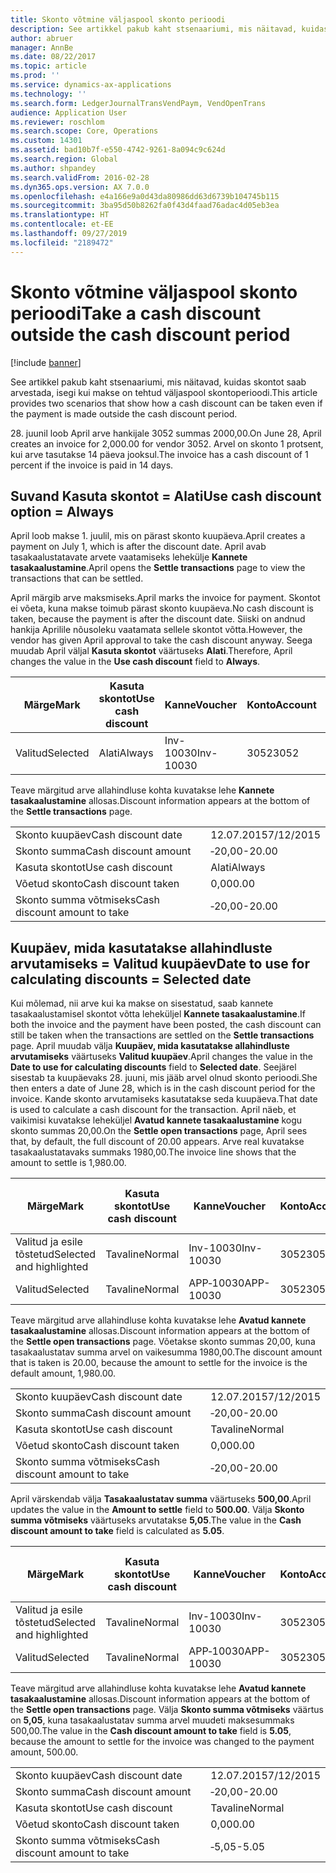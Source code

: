 ```yaml
---
title: Skonto võtmine väljaspool skonto perioodi
description: See artikkel pakub kaht stsenaariumi, mis näitavad, kuidas skontot saab arvestada, isegi kui makse on tehtud väljaspool skontoperioodi.
author: abruer
manager: AnnBe
ms.date: 08/22/2017
ms.topic: article
ms.prod: ''
ms.service: dynamics-ax-applications
ms.technology: ''
ms.search.form: LedgerJournalTransVendPaym, VendOpenTrans
audience: Application User
ms.reviewer: roschlom
ms.search.scope: Core, Operations
ms.custom: 14301
ms.assetid: bad10b7f-e550-4742-9261-8a094c9c624d
ms.search.region: Global
ms.author: shpandey
ms.search.validFrom: 2016-02-28
ms.dyn365.ops.version: AX 7.0.0
ms.openlocfilehash: e4a166e9a0d43da80986dd63d6739b104745b115
ms.sourcegitcommit: 3ba95d50b8262fa0f43d4faad76adac4d05eb3ea
ms.translationtype: HT
ms.contentlocale: et-EE
ms.lasthandoff: 09/27/2019
ms.locfileid: "2189472"
---
```

# <a name="take-a-cash-discount-outside-the-cash-discount-period"></a><span data-ttu-id="fc03f-103">Skonto võtmine väljaspool skonto perioodi</span><span class="sxs-lookup"><span data-stu-id="fc03f-103">Take a cash discount outside the cash discount period</span></span>

[!include [banner](../includes/banner.md)]

<span data-ttu-id="fc03f-104">See artikkel pakub kaht stsenaariumi, mis näitavad, kuidas skontot saab arvestada, isegi kui makse on tehtud väljaspool skontoperioodi.</span><span class="sxs-lookup"><span data-stu-id="fc03f-104">This article provides two scenarios that show how a cash discount can be taken even if the payment is made outside the cash discount period.</span></span>

<span data-ttu-id="fc03f-105">28. juunil loob April arve hankijale 3052 summas 2000,00.</span><span class="sxs-lookup"><span data-stu-id="fc03f-105">On June 28, April creates an invoice for 2,000.00 for vendor 3052.</span></span> <span data-ttu-id="fc03f-106">Arvel on skonto 1 protsent, kui arve tasutakse 14 päeva jooksul.</span><span class="sxs-lookup"><span data-stu-id="fc03f-106">The invoice has a cash discount of 1 percent if the invoice is paid in 14 days.</span></span>

## <a name="use-cash-discount-option--always"></a><span data-ttu-id="fc03f-107">Suvand Kasuta skontot = Alati</span><span class="sxs-lookup"><span data-stu-id="fc03f-107">Use cash discount option = Always</span></span>
<span data-ttu-id="fc03f-108">April loob makse 1. juulil, mis on pärast skonto kuupäeva.</span><span class="sxs-lookup"><span data-stu-id="fc03f-108">April creates a payment on July 1, which is after the discount date.</span></span> <span data-ttu-id="fc03f-109">April avab tasakaalustatavate arvete vaatamiseks lehekülje **Kannete tasakaalustamine**.</span><span class="sxs-lookup"><span data-stu-id="fc03f-109">April opens the **Settle transactions** page to view the transactions that can be settled.</span></span> 

<span data-ttu-id="fc03f-110">April märgib arve maksmiseks.</span><span class="sxs-lookup"><span data-stu-id="fc03f-110">April marks the invoice for payment.</span></span> <span data-ttu-id="fc03f-111">Skontot ei võeta, kuna makse toimub pärast skonto kuupäeva.</span><span class="sxs-lookup"><span data-stu-id="fc03f-111">No cash discount is taken, because the payment is after the discount date.</span></span> <span data-ttu-id="fc03f-112">Siiski on andnud hankija Aprilile nõusoleku vaatamata sellele skontot võtta.</span><span class="sxs-lookup"><span data-stu-id="fc03f-112">However, the vendor has given April approval to take the cash discount anyway.</span></span> <span data-ttu-id="fc03f-113">Seega muudab April väljal **Kasuta skontot** väärtuseks **Alati**.</span><span class="sxs-lookup"><span data-stu-id="fc03f-113">Therefore, April changes the value in the **Use cash discount** field to **Always**.</span></span>

| <span data-ttu-id="fc03f-114">Märge</span><span class="sxs-lookup"><span data-stu-id="fc03f-114">Mark</span></span>     | <span data-ttu-id="fc03f-115">Kasuta skontot</span><span class="sxs-lookup"><span data-stu-id="fc03f-115">Use cash discount</span></span> | <span data-ttu-id="fc03f-116">Kanne</span><span class="sxs-lookup"><span data-stu-id="fc03f-116">Voucher</span></span>   | <span data-ttu-id="fc03f-117">Konto</span><span class="sxs-lookup"><span data-stu-id="fc03f-117">Account</span></span> | <span data-ttu-id="fc03f-118">Skonto kuupäev</span><span class="sxs-lookup"><span data-stu-id="fc03f-118">Cash discount date</span></span> | <span data-ttu-id="fc03f-119">Tähtaeg</span><span class="sxs-lookup"><span data-stu-id="fc03f-119">Due date</span></span>  | <span data-ttu-id="fc03f-120">Arve</span><span class="sxs-lookup"><span data-stu-id="fc03f-120">Invoice</span></span> | <span data-ttu-id="fc03f-121">Summa kandevaluutas</span><span class="sxs-lookup"><span data-stu-id="fc03f-121">Amount in transaction currency</span></span> | <span data-ttu-id="fc03f-122">Valuuta</span><span class="sxs-lookup"><span data-stu-id="fc03f-122">Currency</span></span> | <span data-ttu-id="fc03f-123">Tasakaalustatav summa</span><span class="sxs-lookup"><span data-stu-id="fc03f-123">Amount to settle</span></span> |
|----------|-------------------|-----------|---------|--------------------|-----------|---------|--------------------------------|----------|------------------|
| <span data-ttu-id="fc03f-124">Valitud</span><span class="sxs-lookup"><span data-stu-id="fc03f-124">Selected</span></span> | <span data-ttu-id="fc03f-125">Alati</span><span class="sxs-lookup"><span data-stu-id="fc03f-125">Always</span></span>            | <span data-ttu-id="fc03f-126">Inv-10030</span><span class="sxs-lookup"><span data-stu-id="fc03f-126">Inv-10030</span></span> | <span data-ttu-id="fc03f-127">3052</span><span class="sxs-lookup"><span data-stu-id="fc03f-127">3052</span></span>    | <span data-ttu-id="fc03f-128">28.06.2015</span><span class="sxs-lookup"><span data-stu-id="fc03f-128">6/28/2015</span></span>          | <span data-ttu-id="fc03f-129">12.07.2015</span><span class="sxs-lookup"><span data-stu-id="fc03f-129">7/12/2015</span></span> | <span data-ttu-id="fc03f-130">10030</span><span class="sxs-lookup"><span data-stu-id="fc03f-130">10030</span></span>   | <span data-ttu-id="fc03f-131">‑2000,00</span><span class="sxs-lookup"><span data-stu-id="fc03f-131">-2,000.00</span></span>                      | <span data-ttu-id="fc03f-132">USA dollar</span><span class="sxs-lookup"><span data-stu-id="fc03f-132">USD</span></span>      | <span data-ttu-id="fc03f-133">‑1980,00</span><span class="sxs-lookup"><span data-stu-id="fc03f-133">-1,980.00</span></span>        |

<span data-ttu-id="fc03f-134">Teave märgitud arve allahindluse kohta kuvatakse lehe **Kannete tasakaalustamine** allosas.</span><span class="sxs-lookup"><span data-stu-id="fc03f-134">Discount information appears at the bottom of the **Settle transactions** page.</span></span>

|                              |           |
|------------------------------|-----------|
| <span data-ttu-id="fc03f-135">Skonto kuupäev</span><span class="sxs-lookup"><span data-stu-id="fc03f-135">Cash discount date</span></span>           | <span data-ttu-id="fc03f-136">12.07.2015</span><span class="sxs-lookup"><span data-stu-id="fc03f-136">7/12/2015</span></span> |
| <span data-ttu-id="fc03f-137">Skonto summa</span><span class="sxs-lookup"><span data-stu-id="fc03f-137">Cash discount amount</span></span>         | <span data-ttu-id="fc03f-138">‑20,00</span><span class="sxs-lookup"><span data-stu-id="fc03f-138">-20.00</span></span>    |
| <span data-ttu-id="fc03f-139">Kasuta skontot</span><span class="sxs-lookup"><span data-stu-id="fc03f-139">Use cash discount</span></span>            | <span data-ttu-id="fc03f-140">Alati</span><span class="sxs-lookup"><span data-stu-id="fc03f-140">Always</span></span>    |
| <span data-ttu-id="fc03f-141">Võetud skonto</span><span class="sxs-lookup"><span data-stu-id="fc03f-141">Cash discount taken</span></span>          | <span data-ttu-id="fc03f-142">0,00</span><span class="sxs-lookup"><span data-stu-id="fc03f-142">0.00</span></span>      |
| <span data-ttu-id="fc03f-143">Skonto summa võtmiseks</span><span class="sxs-lookup"><span data-stu-id="fc03f-143">Cash discount amount to take</span></span> | <span data-ttu-id="fc03f-144">‑20,00</span><span class="sxs-lookup"><span data-stu-id="fc03f-144">-20.00</span></span>    |

## <a name="date-to-use-for-calculating-discounts--selected-date"></a><span data-ttu-id="fc03f-145">Kuupäev, mida kasutatakse allahindluste arvutamiseks = Valitud kuupäev</span><span class="sxs-lookup"><span data-stu-id="fc03f-145">Date to use for calculating discounts = Selected date</span></span>
<span data-ttu-id="fc03f-146">Kui mõlemad, nii arve kui ka makse on sisestatud, saab kannete tasakaalustamisel skontot võtta leheküljel **Kannete tasakaalustamine**.</span><span class="sxs-lookup"><span data-stu-id="fc03f-146">If both the invoice and the payment have been posted, the cash discount can still be taken when the transactions are settled on the **Settle transactions** page.</span></span> <span data-ttu-id="fc03f-147">April muudab välja **Kuupäev, mida kasutatakse allahindluste arvutamiseks** väärtuseks **Valitud kuupäev**.</span><span class="sxs-lookup"><span data-stu-id="fc03f-147">April changes the value in the **Date to use for calculating discounts** field to **Selected date**.</span></span> <span data-ttu-id="fc03f-148">Seejärel sisestab ta kuupäevaks 28. juuni, mis jääb arvel olnud skonto perioodi.</span><span class="sxs-lookup"><span data-stu-id="fc03f-148">She then enters a date of June 28, which is in the cash discount period for the invoice.</span></span> <span data-ttu-id="fc03f-149">Kande skonto arvutamiseks kasutatakse seda kuupäeva.</span><span class="sxs-lookup"><span data-stu-id="fc03f-149">That date is used to calculate a cash discount for the transaction.</span></span> <span data-ttu-id="fc03f-150">April näeb, et vaikimisi kuvatakse leheküljel **Avatud kannete tasakaalustamine** kogu skonto summas 20,00.</span><span class="sxs-lookup"><span data-stu-id="fc03f-150">On the **Settle open transactions** page, April sees that, by default, the full discount of 20.00 appears.</span></span> <span data-ttu-id="fc03f-151">Arve real kuvatakse tasakaalustatavaks summaks 1980,00.</span><span class="sxs-lookup"><span data-stu-id="fc03f-151">The invoice line shows that the amount to settle is 1,980.00.</span></span>

| <span data-ttu-id="fc03f-152">Märge</span><span class="sxs-lookup"><span data-stu-id="fc03f-152">Mark</span></span>                     | <span data-ttu-id="fc03f-153">Kasuta skontot</span><span class="sxs-lookup"><span data-stu-id="fc03f-153">Use cash discount</span></span> | <span data-ttu-id="fc03f-154">Kanne</span><span class="sxs-lookup"><span data-stu-id="fc03f-154">Voucher</span></span>   | <span data-ttu-id="fc03f-155">Konto</span><span class="sxs-lookup"><span data-stu-id="fc03f-155">Account</span></span> | <span data-ttu-id="fc03f-156">Skonto kuupäev</span><span class="sxs-lookup"><span data-stu-id="fc03f-156">Cash discount date</span></span> | <span data-ttu-id="fc03f-157">Tähtaeg</span><span class="sxs-lookup"><span data-stu-id="fc03f-157">Due date</span></span>  | <span data-ttu-id="fc03f-158">Arve</span><span class="sxs-lookup"><span data-stu-id="fc03f-158">Invoice</span></span> | <span data-ttu-id="fc03f-159">Summa kandevaluutas</span><span class="sxs-lookup"><span data-stu-id="fc03f-159">Amount in transaction currency</span></span> | <span data-ttu-id="fc03f-160">Valuuta</span><span class="sxs-lookup"><span data-stu-id="fc03f-160">Currency</span></span> | <span data-ttu-id="fc03f-161">Tasakaalustatav summa</span><span class="sxs-lookup"><span data-stu-id="fc03f-161">Amount to settle</span></span> |
|--------------------------|-------------------|-----------|---------|--------------------|-----------|---------|--------------------------------|----------|------------------|
| <span data-ttu-id="fc03f-162">Valitud ja esile tõstetud</span><span class="sxs-lookup"><span data-stu-id="fc03f-162">Selected and highlighted</span></span> | <span data-ttu-id="fc03f-163">Tavaline</span><span class="sxs-lookup"><span data-stu-id="fc03f-163">Normal</span></span>            | <span data-ttu-id="fc03f-164">Inv-10030</span><span class="sxs-lookup"><span data-stu-id="fc03f-164">Inv-10030</span></span> | <span data-ttu-id="fc03f-165">3052</span><span class="sxs-lookup"><span data-stu-id="fc03f-165">3052</span></span>    | <span data-ttu-id="fc03f-166">28.06.2015</span><span class="sxs-lookup"><span data-stu-id="fc03f-166">6/28/2015</span></span>          | <span data-ttu-id="fc03f-167">12.07.2015</span><span class="sxs-lookup"><span data-stu-id="fc03f-167">7/12/2015</span></span> | <span data-ttu-id="fc03f-168">10030</span><span class="sxs-lookup"><span data-stu-id="fc03f-168">10030</span></span>   | <span data-ttu-id="fc03f-169">‑2000,00</span><span class="sxs-lookup"><span data-stu-id="fc03f-169">-2,000.00</span></span>                      | <span data-ttu-id="fc03f-170">USA dollar</span><span class="sxs-lookup"><span data-stu-id="fc03f-170">USD</span></span>      | <span data-ttu-id="fc03f-171">‑1980,00</span><span class="sxs-lookup"><span data-stu-id="fc03f-171">-1,980.00</span></span>        |
| <span data-ttu-id="fc03f-172">Valitud</span><span class="sxs-lookup"><span data-stu-id="fc03f-172">Selected</span></span>                 | <span data-ttu-id="fc03f-173">Tavaline</span><span class="sxs-lookup"><span data-stu-id="fc03f-173">Normal</span></span>            | <span data-ttu-id="fc03f-174">APP‑10030</span><span class="sxs-lookup"><span data-stu-id="fc03f-174">APP-10030</span></span> | <span data-ttu-id="fc03f-175">3052</span><span class="sxs-lookup"><span data-stu-id="fc03f-175">3052</span></span>    | <span data-ttu-id="fc03f-176">15.07.2015</span><span class="sxs-lookup"><span data-stu-id="fc03f-176">7/15/2015</span></span>          | <span data-ttu-id="fc03f-177">15.07.2015</span><span class="sxs-lookup"><span data-stu-id="fc03f-177">7/15/2015</span></span> |         | <span data-ttu-id="fc03f-178">500,00</span><span class="sxs-lookup"><span data-stu-id="fc03f-178">500.00</span></span>                         | <span data-ttu-id="fc03f-179">USA dollar</span><span class="sxs-lookup"><span data-stu-id="fc03f-179">USD</span></span>      | <span data-ttu-id="fc03f-180">500,00</span><span class="sxs-lookup"><span data-stu-id="fc03f-180">500.00</span></span>           |

<span data-ttu-id="fc03f-181">Teave märgitud arve allahindluse kohta kuvatakse lehe **Avatud kannete tasakaalustamine** allosas.</span><span class="sxs-lookup"><span data-stu-id="fc03f-181">Discount information appears at the bottom of the **Settle open transactions** page.</span></span> <span data-ttu-id="fc03f-182">Võetakse skonto summas 20,00, kuna tasakaalustatav summa arvel on vaikesumma 1980,00.</span><span class="sxs-lookup"><span data-stu-id="fc03f-182">The discount amount that is taken is 20.00, because the amount to settle for the invoice is the default amount, 1,980.00.</span></span>

|                              |           |
|------------------------------|-----------|
| <span data-ttu-id="fc03f-183">Skonto kuupäev</span><span class="sxs-lookup"><span data-stu-id="fc03f-183">Cash discount date</span></span>           | <span data-ttu-id="fc03f-184">12.07.2015</span><span class="sxs-lookup"><span data-stu-id="fc03f-184">7/12/2015</span></span> |
| <span data-ttu-id="fc03f-185">Skonto summa</span><span class="sxs-lookup"><span data-stu-id="fc03f-185">Cash discount amount</span></span>         | <span data-ttu-id="fc03f-186">‑20,00</span><span class="sxs-lookup"><span data-stu-id="fc03f-186">-20.00</span></span>    |
| <span data-ttu-id="fc03f-187">Kasuta skontot</span><span class="sxs-lookup"><span data-stu-id="fc03f-187">Use cash discount</span></span>            | <span data-ttu-id="fc03f-188">Tavaline</span><span class="sxs-lookup"><span data-stu-id="fc03f-188">Normal</span></span>    |
| <span data-ttu-id="fc03f-189">Võetud skonto</span><span class="sxs-lookup"><span data-stu-id="fc03f-189">Cash discount taken</span></span>          | <span data-ttu-id="fc03f-190">0,00</span><span class="sxs-lookup"><span data-stu-id="fc03f-190">0.00</span></span>      |
| <span data-ttu-id="fc03f-191">Skonto summa võtmiseks</span><span class="sxs-lookup"><span data-stu-id="fc03f-191">Cash discount amount to take</span></span> | <span data-ttu-id="fc03f-192">‑20,00</span><span class="sxs-lookup"><span data-stu-id="fc03f-192">-20.00</span></span>    |

<span data-ttu-id="fc03f-193">April värskendab välja **Tasakaalustatav summa** väärtuseks **500,00**.</span><span class="sxs-lookup"><span data-stu-id="fc03f-193">April updates the value in the **Amount to settle** field to **500.00**.</span></span> <span data-ttu-id="fc03f-194">Välja **Skonto summa võtmiseks** väärtuseks arvutatakse **5,05**.</span><span class="sxs-lookup"><span data-stu-id="fc03f-194">The value in the **Cash discount amount to take** field is calculated as **5.05**.</span></span>

| <span data-ttu-id="fc03f-195">Märge</span><span class="sxs-lookup"><span data-stu-id="fc03f-195">Mark</span></span>                     | <span data-ttu-id="fc03f-196">Kasuta skontot</span><span class="sxs-lookup"><span data-stu-id="fc03f-196">Use cash discount</span></span> | <span data-ttu-id="fc03f-197">Kanne</span><span class="sxs-lookup"><span data-stu-id="fc03f-197">Voucher</span></span>   | <span data-ttu-id="fc03f-198">Konto</span><span class="sxs-lookup"><span data-stu-id="fc03f-198">Account</span></span> | <span data-ttu-id="fc03f-199">Kuupäev</span><span class="sxs-lookup"><span data-stu-id="fc03f-199">Date</span></span>      | <span data-ttu-id="fc03f-200">Tähtaeg</span><span class="sxs-lookup"><span data-stu-id="fc03f-200">Due date</span></span>  | <span data-ttu-id="fc03f-201">Arve</span><span class="sxs-lookup"><span data-stu-id="fc03f-201">Invoice</span></span> | <span data-ttu-id="fc03f-202">Summa kandevaluutas</span><span class="sxs-lookup"><span data-stu-id="fc03f-202">Amount in transaction currency</span></span> | <span data-ttu-id="fc03f-203">Valuuta</span><span class="sxs-lookup"><span data-stu-id="fc03f-203">Currency</span></span> | <span data-ttu-id="fc03f-204">Tasakaalustatav summa</span><span class="sxs-lookup"><span data-stu-id="fc03f-204">Amount to settle</span></span> |
|--------------------------|-------------------|-----------|---------|-----------|-----------|---------|--------------------------------|----------|------------------|
| <span data-ttu-id="fc03f-205">Valitud ja esile tõstetud</span><span class="sxs-lookup"><span data-stu-id="fc03f-205">Selected and highlighted</span></span> | <span data-ttu-id="fc03f-206">Tavaline</span><span class="sxs-lookup"><span data-stu-id="fc03f-206">Normal</span></span>            | <span data-ttu-id="fc03f-207">Inv-10030</span><span class="sxs-lookup"><span data-stu-id="fc03f-207">Inv-10030</span></span> | <span data-ttu-id="fc03f-208">3052</span><span class="sxs-lookup"><span data-stu-id="fc03f-208">3052</span></span>    | <span data-ttu-id="fc03f-209">28.06.2015</span><span class="sxs-lookup"><span data-stu-id="fc03f-209">6/28/2015</span></span> | <span data-ttu-id="fc03f-210">12.07.2015</span><span class="sxs-lookup"><span data-stu-id="fc03f-210">7/12/2015</span></span> | <span data-ttu-id="fc03f-211">10030</span><span class="sxs-lookup"><span data-stu-id="fc03f-211">10030</span></span>   | <span data-ttu-id="fc03f-212">2000,00</span><span class="sxs-lookup"><span data-stu-id="fc03f-212">2,000.00</span></span>                       | <span data-ttu-id="fc03f-213">USA dollar</span><span class="sxs-lookup"><span data-stu-id="fc03f-213">USD</span></span>      | <span data-ttu-id="fc03f-214">‑500,00</span><span class="sxs-lookup"><span data-stu-id="fc03f-214">-500.00</span></span>          |
| <span data-ttu-id="fc03f-215">Valitud</span><span class="sxs-lookup"><span data-stu-id="fc03f-215">Selected</span></span>                 | <span data-ttu-id="fc03f-216">Tavaline</span><span class="sxs-lookup"><span data-stu-id="fc03f-216">Normal</span></span>            | <span data-ttu-id="fc03f-217">APP‑10030</span><span class="sxs-lookup"><span data-stu-id="fc03f-217">APP-10030</span></span> | <span data-ttu-id="fc03f-218">3052</span><span class="sxs-lookup"><span data-stu-id="fc03f-218">3052</span></span>    | <span data-ttu-id="fc03f-219">15.07.2015</span><span class="sxs-lookup"><span data-stu-id="fc03f-219">7/15/2015</span></span> | <span data-ttu-id="fc03f-220">15.07.2015</span><span class="sxs-lookup"><span data-stu-id="fc03f-220">7/15/2015</span></span> |         | <span data-ttu-id="fc03f-221">500,00</span><span class="sxs-lookup"><span data-stu-id="fc03f-221">500.00</span></span>                         | <span data-ttu-id="fc03f-222">USA dollar</span><span class="sxs-lookup"><span data-stu-id="fc03f-222">USD</span></span>      | <span data-ttu-id="fc03f-223">500,00</span><span class="sxs-lookup"><span data-stu-id="fc03f-223">500.00</span></span>           |

<span data-ttu-id="fc03f-224">Teave märgitud arve allahindluse kohta kuvatakse lehe **Avatud kannete tasakaalustamine** allosas.</span><span class="sxs-lookup"><span data-stu-id="fc03f-224">Discount information appears at the bottom of the **Settle open transactions** page.</span></span> <span data-ttu-id="fc03f-225">Välja **Skonto summa võtmiseks** väärtus on **5,05**, kuna tasakaalustatav summa arvel muudeti maksesummaks 500,00.</span><span class="sxs-lookup"><span data-stu-id="fc03f-225">The value in the **Cash discount amount to take** field is **5.05**, because the amount to settle for the invoice was changed to the payment amount, 500.00.</span></span>

|                              |           |
|------------------------------|-----------|
| <span data-ttu-id="fc03f-226">Skonto kuupäev</span><span class="sxs-lookup"><span data-stu-id="fc03f-226">Cash discount date</span></span>           | <span data-ttu-id="fc03f-227">12.07.2015</span><span class="sxs-lookup"><span data-stu-id="fc03f-227">7/12/2015</span></span> |
| <span data-ttu-id="fc03f-228">Skonto summa</span><span class="sxs-lookup"><span data-stu-id="fc03f-228">Cash discount amount</span></span>         | <span data-ttu-id="fc03f-229">‑20,00</span><span class="sxs-lookup"><span data-stu-id="fc03f-229">-20.00</span></span>    |
| <span data-ttu-id="fc03f-230">Kasuta skontot</span><span class="sxs-lookup"><span data-stu-id="fc03f-230">Use cash discount</span></span>            | <span data-ttu-id="fc03f-231">Tavaline</span><span class="sxs-lookup"><span data-stu-id="fc03f-231">Normal</span></span>    |
| <span data-ttu-id="fc03f-232">Võetud skonto</span><span class="sxs-lookup"><span data-stu-id="fc03f-232">Cash discount taken</span></span>          | <span data-ttu-id="fc03f-233">0,00</span><span class="sxs-lookup"><span data-stu-id="fc03f-233">0.00</span></span>      |
| <span data-ttu-id="fc03f-234">Skonto summa võtmiseks</span><span class="sxs-lookup"><span data-stu-id="fc03f-234">Cash discount amount to take</span></span> | <span data-ttu-id="fc03f-235">‑5,05</span><span class="sxs-lookup"><span data-stu-id="fc03f-235">-5.05</span></span>     |





